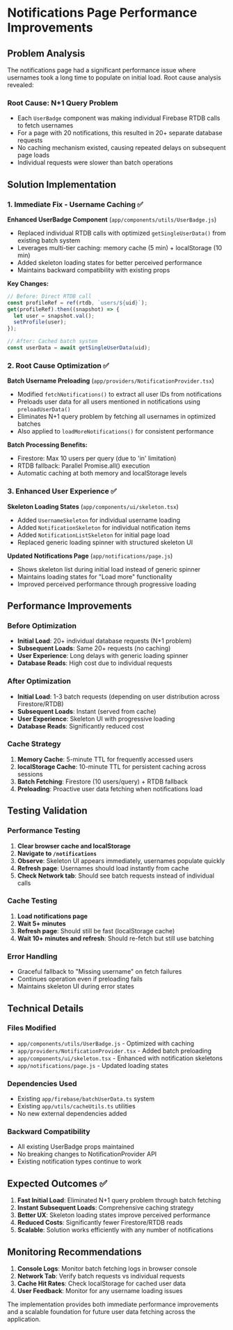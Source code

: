 # Notifications Page Performance Improvements

## Problem Analysis

The notifications page had a significant performance issue where usernames took a long time to populate on initial load. Root cause analysis revealed:

### Root Cause: N+1 Query Problem
- Each `UserBadge` component was making individual Firebase RTDB calls to fetch usernames
- For a page with 20 notifications, this resulted in 20+ separate database requests
- No caching mechanism existed, causing repeated delays on subsequent page loads
- Individual requests were slower than batch operations

## Solution Implementation

### 1. Immediate Fix - Username Caching ✅

**Enhanced UserBadge Component** (`app/components/utils/UserBadge.js`)
- Replaced individual RTDB calls with optimized `getSingleUserData()` from existing batch system
- Leverages multi-tier caching: memory cache (5 min) + localStorage (10 min)
- Added skeleton loading states for better perceived performance
- Maintains backward compatibility with existing props

**Key Changes:**
```javascript
// Before: Direct RTDB call
const profileRef = ref(rtdb, `users/${uid}`);
get(profileRef).then((snapshot) => {
  let user = snapshot.val();
  setProfile(user);
});

// After: Cached batch system
const userData = await getSingleUserData(uid);
```

### 2. Root Cause Optimization ✅

**Batch Username Preloading** (`app/providers/NotificationProvider.tsx`)
- Modified `fetchNotifications()` to extract all user IDs from notifications
- Preloads user data for all users mentioned in notifications using `preloadUserData()`
- Eliminates N+1 query problem by fetching all usernames in optimized batches
- Also applied to `loadMoreNotifications()` for consistent performance

**Batch Processing Benefits:**
- Firestore: Max 10 users per query (due to 'in' limitation)
- RTDB fallback: Parallel Promise.all() execution
- Automatic caching at both memory and localStorage levels

### 3. Enhanced User Experience ✅

**Skeleton Loading States** (`app/components/ui/skeleton.tsx`)
- Added `UsernameSkeleton` for individual username loading
- Added `NotificationSkeleton` for individual notification items
- Added `NotificationListSkeleton` for initial page load
- Replaced generic loading spinner with structured skeleton UI

**Updated Notifications Page** (`app/notifications/page.js`)
- Shows skeleton list during initial load instead of generic spinner
- Maintains loading states for "Load more" functionality
- Improved perceived performance through progressive loading

## Performance Improvements

### Before Optimization
- **Initial Load**: 20+ individual database requests (N+1 problem)
- **Subsequent Loads**: Same 20+ requests (no caching)
- **User Experience**: Long delays with generic loading spinner
- **Database Reads**: High cost due to individual requests

### After Optimization
- **Initial Load**: 1-3 batch requests (depending on user distribution across Firestore/RTDB)
- **Subsequent Loads**: Instant (served from cache)
- **User Experience**: Skeleton UI with progressive loading
- **Database Reads**: Significantly reduced cost

### Cache Strategy
1. **Memory Cache**: 5-minute TTL for frequently accessed users
2. **localStorage Cache**: 10-minute TTL for persistent caching across sessions
3. **Batch Fetching**: Firestore (10 users/query) + RTDB fallback
4. **Preloading**: Proactive user data fetching when notifications load

## Testing Validation

### Performance Testing
1. **Clear browser cache and localStorage**
2. **Navigate to `/notifications`**
3. **Observe**: Skeleton UI appears immediately, usernames populate quickly
4. **Refresh page**: Usernames should load instantly from cache
5. **Check Network tab**: Should see batch requests instead of individual calls

### Cache Testing
1. **Load notifications page**
2. **Wait 5+ minutes**
3. **Refresh page**: Should still be fast (localStorage cache)
4. **Wait 10+ minutes and refresh**: Should re-fetch but still use batching

### Error Handling
- Graceful fallback to "Missing username" on fetch failures
- Continues operation even if preloading fails
- Maintains skeleton UI during error states

## Technical Details

### Files Modified
- `app/components/utils/UserBadge.js` - Optimized with caching
- `app/providers/NotificationProvider.tsx` - Added batch preloading
- `app/components/ui/skeleton.tsx` - Enhanced with notification skeletons
- `app/notifications/page.js` - Updated loading states

### Dependencies Used
- Existing `app/firebase/batchUserData.ts` system
- Existing `app/utils/cacheUtils.ts` utilities
- No new external dependencies added

### Backward Compatibility
- All existing UserBadge props maintained
- No breaking changes to NotificationProvider API
- Existing notification types continue to work

## Expected Outcomes ✅

1. **Fast Initial Load**: Eliminated N+1 query problem through batch fetching
2. **Instant Subsequent Loads**: Comprehensive caching strategy
3. **Better UX**: Skeleton loading states improve perceived performance
4. **Reduced Costs**: Significantly fewer Firestore/RTDB reads
5. **Scalable**: Solution works efficiently with any number of notifications

## Monitoring Recommendations

1. **Console Logs**: Monitor batch fetching logs in browser console
2. **Network Tab**: Verify batch requests vs individual requests
3. **Cache Hit Rates**: Check localStorage for cached user data
4. **User Feedback**: Monitor for any username loading issues

The implementation provides both immediate performance improvements and a scalable foundation for future user data fetching across the application.
